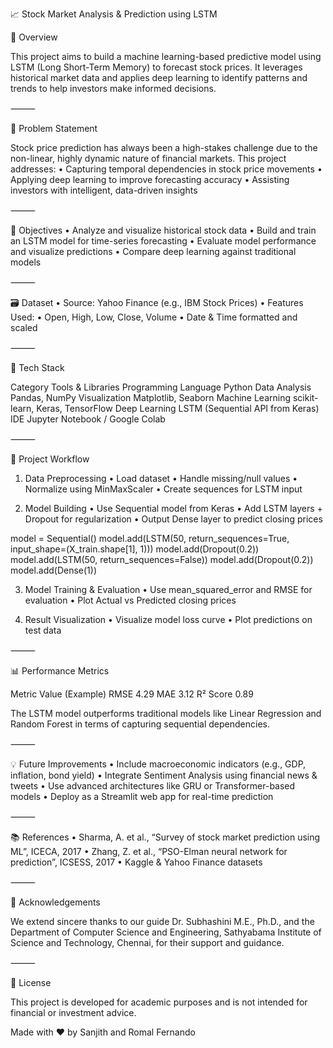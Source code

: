 📈 Stock Market Analysis & Prediction using LSTM

🧾 Overview

This project aims to build a machine learning-based predictive model using LSTM (Long Short-Term Memory) to forecast stock prices. It leverages historical market data and applies deep learning to identify patterns and trends to help investors make informed decisions.

⸻

🧠 Problem Statement

Stock price prediction has always been a high-stakes challenge due to the non-linear, highly dynamic nature of financial markets. This project addresses:
	•	Capturing temporal dependencies in stock price movements
	•	Applying deep learning to improve forecasting accuracy
	•	Assisting investors with intelligent, data-driven insights

⸻

🚀 Objectives
	•	Analyze and visualize historical stock data
	•	Build and train an LSTM model for time-series forecasting
	•	Evaluate model performance and visualize predictions
	•	Compare deep learning against traditional models

⸻

🗃️ Dataset
	•	Source: Yahoo Finance (e.g., IBM Stock Prices)
	•	Features Used:
	•	Open, High, Low, Close, Volume
	•	Date & Time formatted and scaled

⸻

📐 Tech Stack

Category	Tools & Libraries
Programming Language	Python
Data Analysis	Pandas, NumPy
Visualization	Matplotlib, Seaborn
Machine Learning	scikit-learn, Keras, TensorFlow
Deep Learning	LSTM (Sequential API from Keras)
IDE	Jupyter Notebook / Google Colab


⸻

🔧 Project Workflow

1. Data Preprocessing
	•	Load dataset
	•	Handle missing/null values
	•	Normalize using MinMaxScaler
	•	Create sequences for LSTM input

2. Model Building
	•	Use Sequential model from Keras
	•	Add LSTM layers + Dropout for regularization
	•	Output Dense layer to predict closing prices

model = Sequential()
model.add(LSTM(50, return_sequences=True, input_shape=(X_train.shape[1], 1)))
model.add(Dropout(0.2))
model.add(LSTM(50, return_sequences=False))
model.add(Dropout(0.2))
model.add(Dense(1))

3. Model Training & Evaluation
	•	Use mean_squared_error and RMSE for evaluation
	•	Plot Actual vs Predicted closing prices

4. Result Visualization
	•	Visualize model loss curve
	•	Plot predictions on test data


⸻

📊 Performance Metrics

Metric	Value (Example)
RMSE	4.29
MAE	3.12
R² Score	0.89

The LSTM model outperforms traditional models like Linear Regression and Random Forest in terms of capturing sequential dependencies.

⸻

💡 Future Improvements
	•	Include macroeconomic indicators (e.g., GDP, inflation, bond yield)
	•	Integrate Sentiment Analysis using financial news & tweets
	•	Use advanced architectures like GRU or Transformer-based models
	•	Deploy as a Streamlit web app for real-time prediction

⸻

📚 References
	•	Sharma, A. et al., “Survey of stock market prediction using ML”, ICECA, 2017
	•	Zhang, Z. et al., “PSO-Elman neural network for prediction”, ICSESS, 2017
	•	Kaggle & Yahoo Finance datasets

⸻

🙏 Acknowledgements

We extend sincere thanks to our guide Dr. Subhashini M.E., Ph.D., and the Department of Computer Science and Engineering, Sathyabama Institute of Science and Technology, Chennai, for their support and guidance.

⸻

📝 License

This project is developed for academic purposes and is not intended for financial or investment advice.

Made with ❤️ by Sanjith and Romal Fernando
